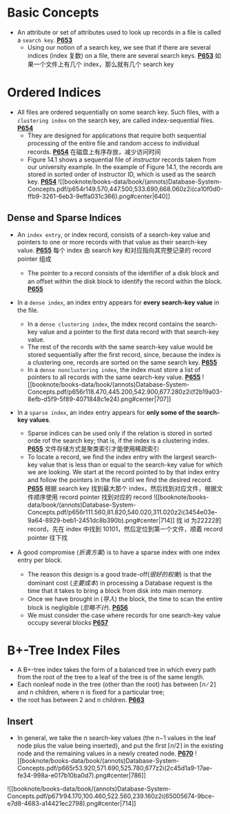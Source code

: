# Basic Concepts
- An attribute or set of attributes used to look up records in a ﬁle is called a `search key`. [**P653**](obsidian://booknote?type=annotation&book=book/Database-System-Concepts.pdf&id=042f6697-ee66-281e-e3a6-4c191b78a1c8&page=653&rect=128.880,144.462,499.525,168.929)
	- Using our notion of a search key, we see that if there are several indices (index 复数) on a ﬁle, there are several search keys. [**P653**](obsidian://booknote?type=annotation&book=book/Database-System-Concepts.pdf&id=02c42e23-0729-82f8-5a85-15f996f8813a&page=653&rect=128.881,105.582,499.432,130.049) 如果一个文件上有几个 index，那么就有几个 search key

# Ordered Indices
- All ﬁles are ordered sequentially on some search key. Such ﬁles, with a `clustering index` on the search key, are called index-sequential ﬁles. [**P654**](obsidian://booknote?type=annotation&book=book/Database-System-Concepts.pdf&id=6ad5853f-8064-58e7-34da-6a3eea81144d&page=654&rect=160.318,183.283,530.855,220.709)
	- They are designed for applications that require both sequential processing of the entire ﬁle and random access to individual records. [**P654**](obsidian://booknote?type=annotation&book=book/Database-System-Concepts.pdf&id=2e856f3f-545e-dac0-3ec3-91eebeb7de39&page=654&rect=160.317,157.423,530.895,181.890) 在磁盘上有序存放，减少访问时间
	- Figure 14.1 shows a sequential file of *instructor* records taken from our university example. In the example of Figure 14.1, the records are stored in sorted order of instructor ID, which is used as the search key. [**P654**](obsidian://booknote?type=annotation&book=book/Database-System-Concepts.pdf&id=5e15d362-a317-1a07-7b83-4532eeb90cf3&page=654&rect=160.316,105.583,531.079,143.010)
	  ![[booknote/books-data/book/(annots)Database-System-Concepts.pdf/p654r149.570,447.500,533.690,668.060z2i(ca10f0d0-ffb9-3261-6eb3-9effa031c366).png#center|640]]

## Dense and Sparse Indices
- An `index entry`, or index record, consists of a search-key value and pointers to one or more records with that value as their search-key value. [**P655**](obsidian://booknote?type=annotation&book=book/Database-System-Concepts.pdf&id=5131d2e3-5956-8a62-ca9b-6208cc8b1dd3&page=655&rect=128.880,617.862,499.476,642.329) 每个 index 由 search key 和对应指向其完整记录的 record pointer 组成
	- The pointer to a record consists of the identiﬁer of a disk block and an oﬀset within the disk block to identify the record within the block. [**P655**](obsidian://booknote?type=annotation&book=book/Database-System-Concepts.pdf&id=1a21647d-1617-2265-5a80-4a9005e11636&page=655&rect=128.880,592.002,499.497,629.369)
- In a `dense index`, an index entry appears for **every search-key value** in the ﬁle. 
	- In a `dense clustering index`, the index record contains the search-key value and a pointer to the ﬁrst data record with that search-key value. 
	- The rest of the records with the same search-key value would be stored sequentially after the ﬁrst record, since, because the index is a clustering one, records are sorted on the same search key. [**P655**](obsidian://booknote?type=annotation&book=book/Database-System-Concepts.pdf&id=3701de3c-1ac5-de05-25e3-7066d805e304&page=655&rect=148.320,487.782,500.267,566.341)
	- In a `dense nonclustering index`, the index must store a list of pointers to all records with the same search-key value. [**P655**](obsidian://booknote?type=annotation&book=book/Database-System-Concepts.pdf&id=8980a128-32ca-25d2-dbc5-03f44c968cfc&page=655&rect=148.320,461.862,499.499,486.329)
	![[booknote/books-data/book/(annots)Database-System-Concepts.pdf/p656r118.470,445.200,542.900,677.280z2i(f2b19a03-8efb-d5f9-5f89-4071848c1e24).png#center|707]]
- In a `sparse index`, an index entry appears for **only some of the search-key values**. 
	- Sparse indices can be used only if the relation is stored in sorted orde rof the search key; that is, if the index is a clustering index. [**P655**](obsidian://booknote?type=annotation&book=book/Database-System-Concepts.pdf&id=640eb457-48d1-5fb4-9938-4c7247d8f5fa&page=655&rect=148.320,417.042,499.507,456.781) 文件存储方式是聚类索引才能使用稀疏索引
	- To locate a record, we ﬁnd the index entry with the largest search-key value that is less than or equal to the search-key value for which we are looking. We start at the record pointed to by that index entry and follow the pointers in the ﬁle until we ﬁnd the desired record. [**P655**](obsidian://booknote?type=annotation&book=book/Database-System-Concepts.pdf&id=5c0ba1a4-3a9e-b296-67a9-b93aa7880148&page=655&rect=148.320,352.302,499.563,402.629) 根据 search key 找到最大那个 index，然后找到对应文件，根据文件顺序使用 record pointer 找到对应的 record
	![[booknote/books-data/book/(annots)Database-System-Concepts.pdf/p656r111.560,81.820,540.020,311.020z2i(3454e03e-9a64-8929-beb1-2451dc8b390b).png#center|714]]
	找 id 为22222的 record，先在 index 中找到 10101，然后定位到第一个文件，顺着 record pointer 往下找
	
- A good compromise (*折衷方案*) is to have a sparse index with one index entry per block. 
	- The reason this design is a good trade-oﬀ(*很好的权衡*) is that the dominant cost (*主要成本*) in processing a Database request is the time that it takes to bring a block from disk into main memory. 
	- Once we have brought in (*导入*) the block, the time to scan the entire block is negligible (*忽略不计*).  [**P656**](obsidian://booknote?type=annotation&book=book/Database-System-Concepts.pdf&id=0ac93e6d-4a91-836a-72b7-41459c7bdf1a&page=656&rect=215.365,324.642,530.963,336.149)
	- We must consider the case where records for one search-key value occupy several blocks [**P657**](obsidian://booknote?type=annotation&book=book/Database-System-Concepts.pdf&id=de519364-baa8-8ce5-6cd0-a07750675540&page=657&rect=128.880,348.102,499.498,372.569)

# B+-Tree Index Files
- A B+-tree index takes the form of a balanced tree in which every path from the root of the tree to a leaf of the tree is of the same length. 
- Each nonleaf node in the tree (other than the root) has between $⌈n∕2⌉$ and n children, where n is ﬁxed for a particular tree; 
- the root has between 2 and n children. [**P663**](obsidian://booknote?type=annotation&book=book/Database-System-Concepts.pdf&id=76f58fca-4ab6-3af4-01c8-5496ce471cf9&page=663&rect=128.879,379.662,500.321,442.949)
## Insert
- In general, we take the n search-key values (the n−1 values in the leaf node plus the value being inserted), and put the ﬁrst $⌈n/2⌉$ in the existing node and the remaining values in a newly created node. [**P670**](obsidian://booknote?type=annotation&book=book/Database-System-Concepts.pdf&id=9ba56c63-9e92-0c73-c18f-8dcee0a7447e&page=670&rect=230.975,103.708,531.820,118.656)
![[booknote/books-data/book/(annots)Database-System-Concepts.pdf/p665r53.920,571.690,525.780,677z2i(2c45d1a9-17ae-fe34-998a-e017b10ba0d7).png#center|786]]

![[booknote/books-data/book/(annots)Database-System-Concepts.pdf/p671r94.170,100.460,522.560,239.160z2i(65005674-9bce-e7d8-4683-a14421ec2798).png#center|714]]
